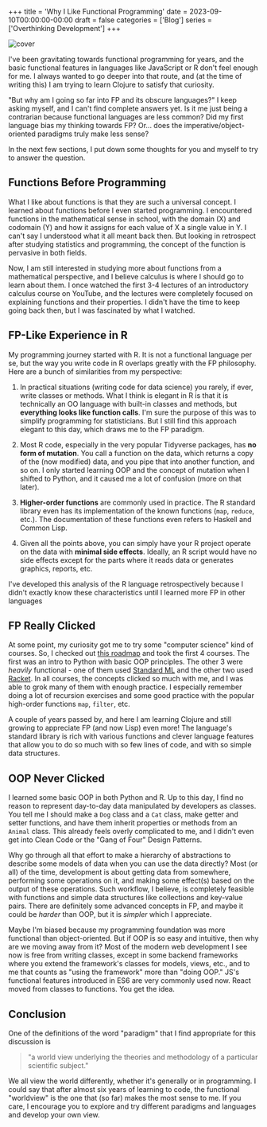 +++
title = 'Why I Like Functional Programming'
date = 2023-09-10T00:00:00-00:00
draft = false
categories = ['Blog']
series = ['Overthinking Development']
+++

![cover](https://i.imgur.com/UBKVaYj.png)

I've been gravitating towards functional programming for years, and the basic functional features in languages like JavaScript or R don't feel enough for me. I always wanted to go deeper into that route, and (at the time of writing this) I am trying to learn Clojure to satisfy that curiosity.

"But why am I going so far into FP and its obscure languages?" I keep asking myself, and I can't find complete answers yet. Is it me just being a contrarian because functional languages are less common? Did my first language bias my thinking towards FP? Or... does the imperative/object-oriented paradigms truly make less sense?

In the next few sections, I put down some thoughts for you and myself to try to answer the question.

## Functions Before Programming

What I like about functions is that they are such a universal concept. I learned about functions before I even started programming. I encountered functions in the mathematical sense in school, with the domain (X) and codomain (Y) and how it assigns for each value of X a single value in Y. I can't say I understood what it all meant back then. But looking in retrospect after studying statistics and programming, the concept of the function is pervasive in both fields.

Now, I am still interested in studying more about functions from a mathematical perspective, and I believe calculus is where I should go to learn about them. I once watched the first 3-4 lectures of an introductory calculus course on YouTube, and the lectures were completely focused on explaining functions and their properties. I didn't have the time to keep going back then, but I was fascinated by what I watched.

## FP-Like Experience in R

My programming journey started with R. It is not a functional language per se, but the way you write code in R overlaps greatly with the FP philosophy. Here are a bunch of similarities from my perspective:

1. In practical situations (writing code for data science) you rarely, if ever, write classes or methods. What I think is elegant in R is that it is technically an OO language with built-in classes and methods, but **everything looks like function calls**. I'm sure the purpose of this was to simplify programming for statisticians. But I still find this approach elegant to this day, which draws me to the FP paradigm.
    
2. Most R code, especially in the very popular Tidyverse packages, has **no form of mutation**. You call a function on the data, which returns a copy of the (now modified) data, and you pipe that into another function, and so on. I only started learning OOP and the concept of mutation when I shifted to Python, and it caused me a lot of confusion (more on that later).
    
3. **Higher-order functions** are commonly used in practice. The R standard library even has its implementation of the known functions (`map`, `reduce`, etc.). The documentation of these functions even refers to Haskell and Common Lisp.
    
4. Given all the points above, you can simply have your R project operate on the data with **minimal side effects**. Ideally, an R script would have no side effects except for the parts where it reads data or generates graphics, reports, etc.
    

I've developed this analysis of the R language retrospectively because I didn't exactly know these characteristics until I learned more FP in other languages

## FP Really Clicked

At some point, my curiosity got me to try some "computer science" kind of courses. So, I checked out [this roadmap](https://github.com/ossu/computer-science) and took the first 4 courses. The first was an intro to Python with basic OOP principles. The other 3 were *heavily* functional - one of them used [Standard ML](https://en.wikipedia.org/wiki/Standard_ML) and the other two used [Racket](https://en.wikipedia.org/wiki/Racket_(programming_language)). In all courses, the concepts clicked so much with me, and I was able to grok many of them with enough practice. I especially remember doing a lot of recursion exercises and some good practice with the popular high-order functions `map`, `filter`, etc.

A couple of years passed by, and here I am learning Clojure and still growing to appreciate FP (and now Lisp) even more! The language's standard library is rich with various functions and clever language features that allow you to do so much with so few lines of code, and with so simple data structures.

## OOP Never Clicked

I learned some basic OOP in both Python and R. Up to this day, I find no reason to represent day-to-day data manipulated by developers as classes. You tell me I should make a `Dog` class and a `Cat` class, make getter and setter functions, and have them inherit properties or methods from an `Animal` class. This already feels overly complicated to me, and I didn't even get into Clean Code or the "Gang of Four" Design Patterns.

Why go through all that effort to make a hierarchy of abstractions to describe some models of data when you can use the data directly? Most (or all) of the time, development is about getting data from somewhere, performing some operations on it, and making some effect(s) based on the output of these operations. Such workflow, I believe, is completely feasible with functions and simple data structures like collections and key-value pairs. There are definitely some advanced concepts in FP, and maybe it could be *harder* than OOP, but it is *simpler* which I appreciate.

Maybe I'm biased because my programming foundation was more functional than object-oriented. But if OOP is so easy and intuitive, then why are we moving away from it? Most of the modern web development I see now is free from writing classes, except in some backend frameworks where you extend the framework's classes for models, views, etc., and to me that counts as "using the framework" more than "doing OOP." JS's functional features introduced in ES6 are very commonly used now. React moved from classes to functions. You get the idea.

## Conclusion

One of the definitions of the word "paradigm" that I find appropriate for this discussion is

> "a world view underlying the theories and methodology of a particular scientific subject."

We all view the world differently, whether it's generally or in programming. I could say that after almost six years of learning to code, the functional "worldview" is the one that (so far) makes the most sense to me. If you care, I encourage you to explore and try different paradigms and languages and develop your own view.
